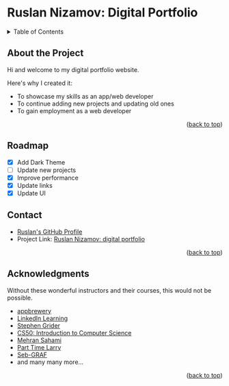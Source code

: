 <div align="center">
  <h1 align="left">Ruslan Nizamov: Digital Portfolio</h3>
</div>

<!-- TABLE OF CONTENTS -->
<details>
  <summary>Table of Contents</summary>
  <ol>
    <li>
      <a href="#about-the-project">About the Project</a>
    </li>
    <li><a href="#roadmap">Roadmap</a></li>
    <li><a href="#contact">Contact</a></li>
    <li><a href="#acknowledgments">Acknowledgments</a></li>
  </ol>
</details>

<!-- ABOUT THE PROJECT -->
## About the Project
Hi and welcome to my digital portfolio website.

Here's why I created it:
* To showcase my skills as an app/web developer
* To continue adding new projects and updating old ones
* To gain employment as a web developer
<p align="right">(<a href="#top">back to top</a>)</p>

<!-- ROADMAP -->
## Roadmap
- [X] Add Dark Theme
- [ ] Update new projects
- [X] Improve performance 
- [X] Update links
- [X] Update UI

<!-- CONTACT -->
## Contact
* [Ruslan's GitHub Profile](https://github.com/neezzzy)
* Project Link: [Ruslan Nizamov: digital portfolio](https://neezzzy.github.io/)
<p align="right">(<a href="#top">back to top</a>)</p>

<!-- ACKNOWLEDGMENTS -->
## Acknowledgments
Without these wonderful instructors and their courses, this would not be possible.
* [appbrewery](https://www.appbrewery.co/)
* [LinkedIn Learning](https://www.linkedin.com)
* [Stephen Grider](https://www.udemy.com/user/sgslo/)
* [CS50: Introduction to Computer Science](https://pll.harvard.edu/course/cs50-introduction-computer-science?delta=0)
* [Mehran Sahami](https://www.youtube.com/watch?v=KkMDCCdjyW8)
* [Part Time Larry](https://www.youtube.com/c/parttimelarry)
* [Seb-GRAF](https://github.com/Seb-GRAF)
* and many many more...

<p align="right">(<a href="#top">back to top</a>)</p>

<!-- MARKDOWN LINKS & IMAGES -->
<!-- https://www.markdownguide.org/basic-syntax/#reference-style-links -->
[license-shield]: https://img.shields.io/github/license/othneildrew/Best-README-Template.svg?style=for-the-badge
[license-url]: https://github.com/othneildrew/Best-README-Template/blob/master/LICENSE.txt
[linkedin-shield]: https://img.shields.io/badge/-LinkedIn-black.svg?style=for-the-badge&logo=linkedin&colorB=555
[linkedin-url]: https://www.linkedin.com/in/nizamovruslan/
[product-screenshot]: images/screenshot.png


